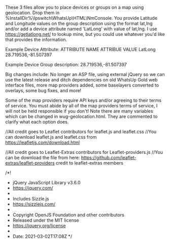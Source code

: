 These 3 files allow you to place devices or groups on a map using geolocation. Drop them in %InstallDir%\Ipswitch\WhatsUp\HTML\NmConsole. You provide Latitude and Longitude values on the group description using the format lat,lng and/or add a device attribute named 'LatLong' with value of lat,lng. I use https://getlatlong.net/ to lookup mine, but you could use whatever you'd like that provides the information.

Example Device Attribute:
ATTRIBUTE NAME      ATTRIBUE VALUE
LatLong             28.719536,-81.507397

Example Device Group description:
  28.719536,-81.507397

Big changes include: No longer an ASP file, using external jQuery so we can use the latest release and ditch dependencies on old WhatsUp Gold web interface files, more map providers added, some baselayers converted to overlays, some bug fixes, and more!

Some of the map providers require API keys and/or agreeing to their terms of service. You must abide by all of the map providers terms of service, I will not be held responsible if you don't! Note there are many variables which can be changed in wug-geolocation.html. They are commented to clarify what each option does.

//All credit goes to Leaflet contributors for leaflet.js and leaflet.css
//You can download leaflet.js and leaflet.css from https://leafletjs.com/download.html

//All credit goes to Leaflet-Extras contributors for Leaflet-providers.js
//You can be download the file from here: https://github.com/leaflet-extras/leaflet-providers credit to leaflet-extras members

/*!
 * jQuery JavaScript Library v3.6.0
 * https://jquery.com/
 *
 * Includes Sizzle.js
 * https://sizzlejs.com/
 *
 * Copyright OpenJS Foundation and other contributors
 * Released under the MIT license
 * https://jquery.org/license
 *
 * Date: 2021-03-02T17:08Z
 */
